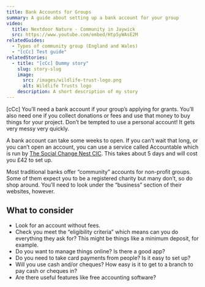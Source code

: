 ```yaml
---
title: Bank Accounts for Groups
summary: A guide about setting up a bank account for your group
video:
  title: Nextdoor Nature - Community in Jaywick
  src: https://www.youtube.com/embed/Htp5yWAsE2M
relatedGuides:
  - Types of community group (England and Wales)
  - "[cCc] Test guide"
relatedStories:
  - title: "[cCc] Dummy story"
    slug: story-slug
    image:
      src: /images/wildlife-trust-logo.png
      alt: Wildlife Trusts logo
    description: A short description of my story
---
```


[cCc] You’ll need a bank account if your group’s applying for grants. You’ll also need one if you collect donations or fees and use that money to buy things for your project. Don’t be tempted to use a personal account! It gets very messy very quickly.

A bank account can take some weeks to open. If you can’t wait that long, or you can’t open an account, you can use a service called Accountable which is run by [The Social Change Nest CIC](https://thesocialchangeagency.org/what-we-do/support-forgroups-and-movements/accountable/). This takes about 5 days and will cost you £42 to set up.

Most traditional banks offer “community” accounts for non-profit groups. Some of them expect you to be a registered charity but many don’t, so do shop around. You’ll need to look under the “business” section of their websites, however.

## What to consider

- Look for an account without fees.
- Check you meet the “eligibility criteria” which means can you do everything they ask for? This might be things like a minimum deposit, for example.
- Do you want to manage things online? Is there a good app?
- Do you need to take card payments from people? Is it easy to set up?
- Will you use cash and/or cheques? How easy is it to get to a branch to pay cash or cheques in?
- Are there useful features like free accounting software?
